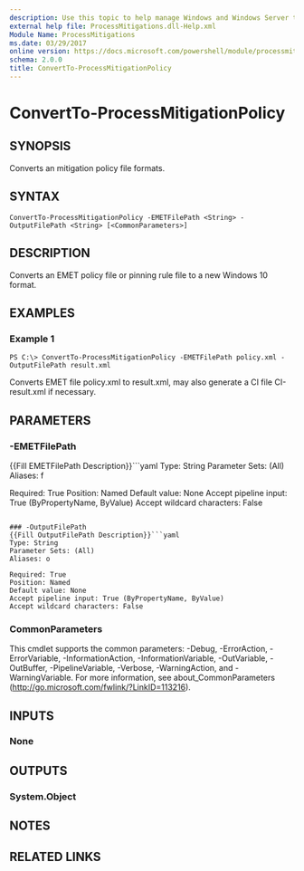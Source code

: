 ```yaml
---
description: Use this topic to help manage Windows and Windows Server technologies with Windows PowerShell.
external help file: ProcessMitigations.dll-Help.xml
Module Name: ProcessMitigations
ms.date: 03/29/2017
online version: https://docs.microsoft.com/powershell/module/processmitigations/convertto-processmitigationpolicy?view=windowsserver2016-ps&wt.mc_id=ps-gethelp
schema: 2.0.0
title: ConvertTo-ProcessMitigationPolicy
---
```


# ConvertTo-ProcessMitigationPolicy

## SYNOPSIS
Converts an mitigation policy file formats.

## SYNTAX

```
ConvertTo-ProcessMitigationPolicy -EMETFilePath <String> -OutputFilePath <String> [<CommonParameters>]
```

## DESCRIPTION
Converts an EMET policy file or pinning rule file to a new Windows 10 format.

## EXAMPLES

### Example 1
```
PS C:\> ConvertTo-ProcessMitigationPolicy -EMETFilePath policy.xml -OutputFilePath result.xml
```

Converts EMET file policy.xml to result.xml, may also generate a CI file CI-result.xml if necessary.

## PARAMETERS

### -EMETFilePath
{{Fill EMETFilePath Description}}```yaml
Type: String
Parameter Sets: (All)
Aliases: f

Required: True
Position: Named
Default value: None
Accept pipeline input: True (ByPropertyName, ByValue)
Accept wildcard characters: False
```

### -OutputFilePath
{{Fill OutputFilePath Description}}```yaml
Type: String
Parameter Sets: (All)
Aliases: o

Required: True
Position: Named
Default value: None
Accept pipeline input: True (ByPropertyName, ByValue)
Accept wildcard characters: False
```

### CommonParameters
This cmdlet supports the common parameters: -Debug, -ErrorAction, -ErrorVariable, -InformationAction, -InformationVariable, -OutVariable, -OutBuffer, -PipelineVariable, -Verbose, -WarningAction, and -WarningVariable. For more information, see about_CommonParameters (http://go.microsoft.com/fwlink/?LinkID=113216).

## INPUTS

### None

## OUTPUTS

### System.Object

## NOTES

## RELATED LINKS

